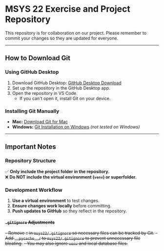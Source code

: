 # MSYS 22 Exercise and Project Repository

This repository is for collaboration on our project. Please remember to commit your changes so they are updated for everyone.

---

## How to Download Git

### Using GitHub Desktop
1. Download GitHub Desktop: [GitHub Desktop Download](https://desktop.github.com/download/)
2. Set up the repository in the GitHub Desktop app.
3. Open the repository in VS Code.
   - If you can't open it, install Git on your device.

### Installing Git Manually
- **Mac:** [Download Git for Mac](https://git-scm.com/downloads/mac)
- **Windows:** [Git Installation on Windows](https://www.simplilearn.com/tutorials/git-tutorial/git-installation-on-windows) *(not tested on Windows)*

---

## Important Notes

### Repository Structure
✅ **Only include the project folder in the repository.**  
❌ **Do NOT include the virtual environment (`venv`) or superfolder.**

### Development Workflow
1. **Use a virtual environment** to test changes.
2. **Ensure changes work locally** before committing.
3. **Push updates to GitHub** so they reflect in the repository.

#### ~~`.gitignore` Adjustments~~
~~- Remove `*` in `msys22/.gitignore` so necessary files can be tracked by Git.~~
~~- Add `__pycache__/` to `msys22/.gitignore` to prevent unnecessary file bloating.~~
~~- You may also ignore `venv` and local database files.~~
